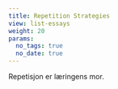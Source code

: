 ```yaml
---
title: Repetition Strategies
view: list-essays
weight: 20
params:
  no_tags: true
  no_date: true
---
```

Repetisjon er læringens mor.
